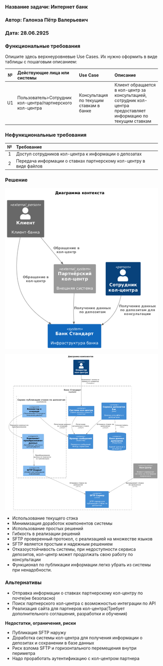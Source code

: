 ﻿### <a name="_b7urdng99y53"></a>**Название задачи: Интернет банк**
### <a name="_hjk0fkfyohdk"></a>**Автор: Галонза Пётр Валерьевич**
### <a name="_uanumrh8zrui"></a>**Дата: 28.06.2925**
### <a name="_3bfxc9a45514"></a>**Функциональные требования**
Опишите здесь верхнеуровневые Use Cases. Их нужно оформить в виде таблицы с пошаговым описанием:

|**№**|**Действующие лица или системы**|**Use Case**|**Описание**|
| :-: | :- | :- | :- |
|U1|Пользователь>Сотрудник кол-центра/партнерского кол-центра|Консультация по текущим ставкам в банке|Клиент обращается в кол-центр за консультацией, сотрудник кол-центра предоставляет информацию по текущим ставкам|
### <a name="_u8xz25hbrgql"></a>**Нефункциональные требования**

|**№**|**Требование**|
| :-: | :- |
|1|Доступ сотрудников кол-центра к информации о депозатах|
|2|Передача информации о ставках партнерскому кол-центру в виде файлов|
### <a name="_qmphm5d6rvi3"></a>**Решение**

![Диаграмма контекста](./c4_context.png)

![Диаграмма компонентов](./с4_component.png)

* Использование текущего стэка
* Минимизация доработок компонентов системы
* Использование простых решений
* Гибкость в реализации решений
* SFTP проверенный протокол, с реализацией на множестве языков
* SFTP является простым и надежным решением
* Отказоустойчивость системы, при недоступности сервиса депозитов, кол-центр может продолжать свою работу по консультации
* Функционал по публикации информации легко убрать из системы при ненадобности.

### <a name="_bjrr7veeh80c"></a>**Альтернативы**

* Отправка информации о ставках партнерскому кол-центру по почте(не безопасно)
* Поиск партнерского кол-центра с возможностью интеграции по API
* Реализация сайта для партнеров кол-центра(Требует дополнительного соглашения, разработки и обучения)

**Недостатки, ограничения, риски**

* Публикация SFTP наружу
* Доработка системы кол-центра для получения информации о депозитах и сохранении в базе данных
* Риск взлома SFTP и горизонтального перемещения внутри периметра
* Надо проработать аутентификацию с кол-центром партнера
